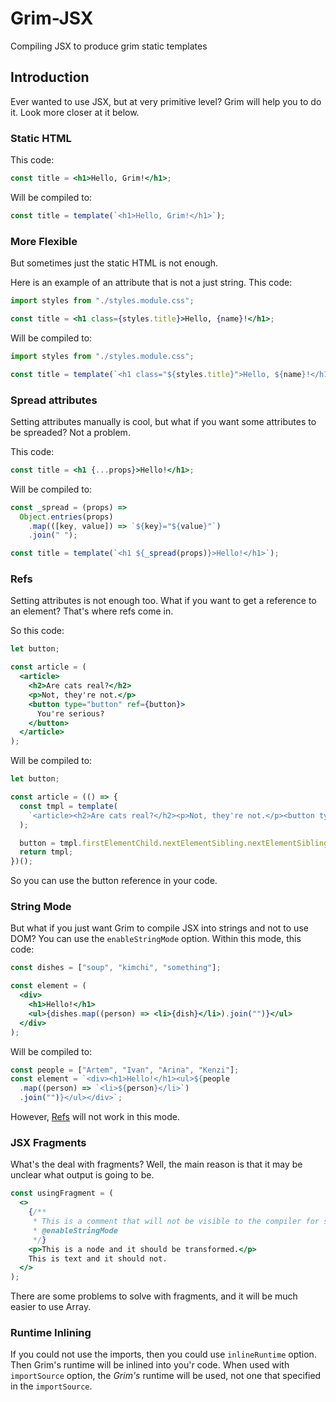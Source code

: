 # Grim-JSX

Compiling JSX to produce grim static templates

## Introduction

Ever wanted to use JSX, but at very primitive level? Grim will help you to do it. Look more closer at it below.

### Static HTML

This code:

```jsx
const title = <h1>Hello, Grim!</h1>;
```

Will be compiled to:

```jsx
const title = template(`<h1>Hello, Grim!</h1>`);
```

### More Flexible

But sometimes just the static HTML is not enough.

Here is an example of an attribute that is not a just string. This code:

```jsx
import styles from "./styles.module.css";

const title = <h1 class={styles.title}>Hello, {name}!</h1>;
```

Will be compiled to:

```jsx
import styles from "./styles.module.css";

const title = template(`<h1 class="${styles.title}">Hello, ${name}!</h1>`);
```

### Spread attributes

Setting attributes manually is cool, but what if you want some attributes to be spreaded? Not a problem.

This code:

```jsx
const title = <h1 {...props}>Hello!</h1>;
```

Will be compiled to:

```jsx
const _spread = (props) =>
  Object.entries(props)
    .map(([key, value]) => `${key}="${value}"`)
    .join(" ");

const title = template(`<h1 ${_spread(props)}>Hello!</h1>`);
```

### Refs

Setting attributes is not enough too. What if you want to get a reference to an element? That's where refs come in.

So this code:

```jsx
let button;

const article = (
  <article>
    <h2>Are cats real?</h2>
    <p>Not, they're not.</p>
    <button type="button" ref={button}>
      You're serious?
    </button>
  </article>
);
```

Will be compiled to:

```jsx
let button;

const article = (() => {
  const tmpl = template(
    `<article><h2>Are cats real?</h2><p>Not, they're not.</p><button type="button">You're serious?</button></article>`
  );

  button = tmpl.firstElementChild.nextElementSibling.nextElementSibling;
  return tmpl;
})();
```

So you can use the button reference in your code.

### String Mode

But what if you just want Grim to compile JSX into strings and not to use DOM? You can use the `enableStringMode` option.
Within this mode, this code:

```jsx
const dishes = ["soup", "kimchi", "something"];

const element = (
  <div>
    <h1>Hello!</h1>
    <ul>{dishes.map((person) => <li>{dish}</li>).join("")}</ul>
  </div>
);
```

Will be compiled to:

```jsx
const people = ["Artem", "Ivan", "Arina", "Kenzi"];
const element = `<div><h1>Hello!</h1><ul>${people
  .map((person) => `<li>${person}</li>`)
  .join("")}</ul></div>`;
```

However, [Refs](#refs) will not work in this mode.

### JSX Fragments

What's the deal with fragments? Well, the main reason is that it may be unclear what output is going to be.

```jsx
const usingFragment = (
  <>
    {/**
     * This is a comment that will not be visible to the compiler for some reason which I will not explain here.
     * @enableStringMode
     */}
    <p>This is a node and it should be transformed.</p>
    This is text and it should not.
  </>
);
```

There are some problems to solve with fragments, and it will be much easier to use Array.

### Runtime Inlining

If you could not use the imports, then you could use `inlineRuntime` option. Then Grim's runtime will be inlined into you'r code.
When used with `importSource` option, the _Grim's_ runtime will be used, not one that specified in the `importSource`.
